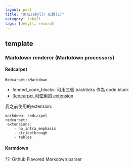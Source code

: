 ```yaml
---
layout: post
title: "來玩Jekyll! 紀錄(2)"
category: Jekyll
tags: [Jekyll, record]
---
```


## template

### Markdown renderer (Markdown processors)

#### Redcarpet

`Redcarpet::Markdown`

* fenced_code_blocks: 可用三個 backticks 作為 code block
* [Redcarpet 可使用的 extension](https://github.com/vmg/redcarpet/blob/v3.2.2/README.markdown#and-its-like-really-simple-to-use)

我之前使用的extension:

```
markdown: redcarpet
redcarpet:
 extensions:
    - no_intra_emphasis
    - strikethrough
    - tables
```

#### Karmdown

??: Github Flavored Markdown parser
